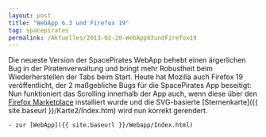 ```yaml
---
layout: post
title: "WebApp 6.3 und Firefox 19"
tag: spacepirates
permalink: /Aktuelles/2013-02-20-WebApp63undFirefox19
---
```



Die neueste Version der SpacePirates WebApp behebt einen ärgerlichen Bug in der Piratenverwaltung und bringt mehr Robustheit beim Wiederherstellen der Tabs beim Start. Heute hat Mozilla auch Firefox 19 veröffentlicht, der 2 maßgebliche Bugs für die SpacePirates App beseitigt: Nun funktioniert das Scrolling innerhalb der App auch, wenn diese über den [Firefox Marketplace](https://marketplace.firefox.com/app/spacepirates/) installiert wurde und die SVG-basierte [Sternenkarte]({{ site.baseurl }}/Karte2/Index.htm) wird nun korrekt gerendert.

	- zur [WebApp]({{ site.baseurl }}/Webapp/Index.html)



